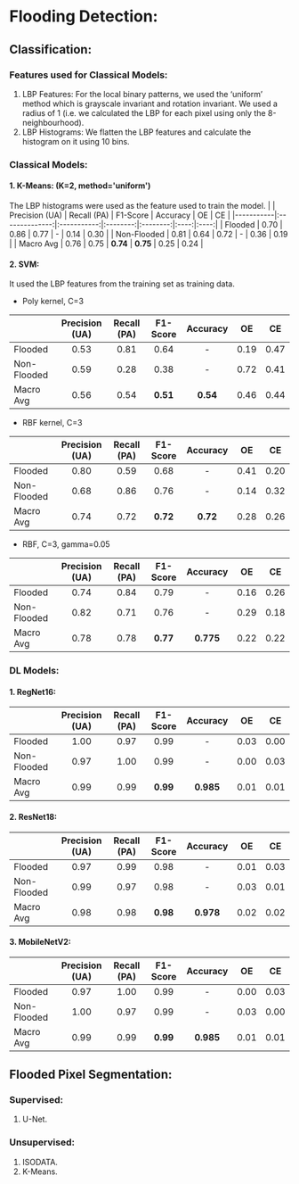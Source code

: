 # Flooding Detection:
## Classification:
### Features used for Classical Models:
1. LBP Features:
For the local binary patterns, we used the ‘uniform’ method which is grayscale invariant and rotation invariant. We used a radius of 1 (i.e. we calculated the LBP for each pixel using only the 8-neighbourhood). 
2. LBP Histograms: We flatten the LBP features and calculate the histogram on it using 10 bins. 
### Classical Models:
#### 1. K-Means: (K=2, method='uniform')
 The LBP histograms were used as the feature used to train the model. 
|           | Precision (UA) | Recall (PA) | F1-Score | Accuracy |  OE  |  CE  |
|-----------|:--------------:|:-----------:|:--------:|:--------:|:----:|:----:|
| Flooded   |      0.70      |     0.86    |   0.77   |     -    | 0.14 | 0.30 |
| Non-Flooded |      0.81      |     0.64    |   0.72   |     -    | 0.36 | 0.19 |
| Macro Avg |      0.76      |     0.75    |   **0.74**   |  **0.75**   | 0.25 | 0.24 |
#### 2. SVM:
It used the LBP features from the training set as training data.

- Poly kernel, C=3

|           | Precision (UA) | Recall (PA) | F1-Score | Accuracy |  OE  |  CE  |
|-----------|:--------------:|:-----------:|:--------:|:--------:|:----:|:----:|
| Flooded   |      0.53      |     0.81    |   0.64   |     -    | 0.19 | 0.47 |
| Non-Flooded |      0.59      |     0.28    |   0.38   |     -    | 0.72 | 0.41 |
| Macro Avg |      0.56      |     0.54    |   **0.51**   |   **0.54**   | 0.46 | 0.44 |
- RBF kernel, C=3

|           | Precision (UA) | Recall (PA) | F1-Score | Accuracy |  OE  |  CE  |
|-----------|:--------------:|:-----------:|:--------:|:--------:|:----:|:----:|
| Flooded   |      0.80      |     0.59    |   0.68   |     -    | 0.41 | 0.20 |
| Non-Flooded |      0.68    |     0.86    |   0.76   |     -    | 0.14 | 0.32 |
| Macro Avg |      0.74      |     0.72    |   **0.72**   |   **0.72**   | 0.28 | 0.26 |
- RBF, C=3, gamma=0.05

|           | Precision (UA) | Recall (PA) | F1-Score | Accuracy |  OE  |  CE  |
|-----------|:--------------:|:-----------:|:--------:|:--------:|:----:|:----:|
| Flooded   |      0.74      |     0.84    |   0.79   |     -    | 0.16 | 0.26 |
| Non-Flooded |      0.82      |     0.71    |   0.76   |     -    | 0.29 | 0.18 |
| Macro Avg |      0.78      |     0.78    |   **0.77**   |   **0.775**  | 0.22 | 0.22 |
### DL Models:
#### 1. **RegNet16**:
|           | Precision (UA) | Recall (PA) | F1-Score | Accuracy |  OE  |  CE  |
|-----------|:--------------:|:-----------:|:--------:|:--------:|:----:|:----:|
| Flooded   |      1.00      |     0.97    |   0.99   |     -    | 0.03 | 0.00 |
| Non-Flooded |      0.97      |     1.00    |   0.99   |     -    | 0.00 | 0.03 |
| Macro Avg |      0.99      |     0.99    |   **0.99**  |   **0.985**  | 0.01 | 0.01 |
#### 2. ResNet18:
|           | Precision (UA) | Recall (PA) | F1-Score | Accuracy |  OE  |  CE  |
|-----------|:--------------:|:-----------:|:--------:|:--------:|:----:|:----:|
| Flooded   |      0.97      |     0.99    |   0.98   |     -    | 0.01 | 0.03 |
| Non-Flooded |      0.99      |     0.97    |   0.98   |     -    | 0.03 | 0.01 |
| Macro Avg |      0.98      |     0.98    |   **0.98**   |   **0.978**  | 0.02 | 0.02 |
#### 3. MobileNetV2:
|           | Precision (UA) | Recall (PA) | F1-Score | Accuracy |  OE  |  CE  |
|-----------|:--------------:|:-----------:|:--------:|:--------:|:----:|:----:|
| Flooded   |      0.97      |     1.00    |   0.99   |     -    | 0.00 | 0.03 |
| Non-Flooded |      1.00      |     0.97    |   0.99   |     -    | 0.03 | 0.00 |
| Macro Avg |      0.99      |     0.99    |   **0.99**   |   **0.985**  | 0.01 | 0.01 |
## Flooded Pixel Segmentation:
### Supervised:
1. U-Net.
### Unsupervised:
1. ISODATA.
2. K-Means.